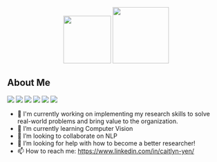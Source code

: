 <div id="header" align="center">
  <img src="https://media.giphy.com/media/hpXdHPfFI5wTABdDx9/giphy.gif" width="110"/>
  <img src="https://media.giphy.com/media/KgFD8lRvyPDi9PGnrJ/giphy.gif" width="130" height="130"/>
</div>

## About Me
![](https://img.shields.io/badge/<TensorFlow>-informational?style=flat&logo=<LOGO_NAME>&logoColor=white&color=87ceeb)
![](https://img.shields.io/badge/<Pytorch>-informational?style=flat&logo=<LOGO_NAME>&logoColor=white&color=87ceeb)
![](https://img.shields.io/badge/<NLP>-informational?style=flat&logo=<LOGO_NAME>&logoColor=white&color=87ceeb)
![](https://img.shields.io/badge/<Forecasting>-informational?style=flat&logo=<LOGO_NAME>&logoColor=white&color=87ceeb)
![](https://img.shields.io/badge/<PredictiveModeling>-informational?style=flat&logo=<LOGO_NAME>&logoColor=white&color=87ceeb)
![](https://img.shields.io/badge/<Vizualization>-informational?style=flat&logo=<LOGO_NAME>&logoColor=white&color=87ceeb)

- 🔭 I'm currently working on implementing my research skills to solve real-world problems and bring value to the organization.
- 🌱 I’m currently learning Computer Vision
- 👯 I’m looking to collaborate on NLP
- 🤔 I’m looking for help with how to become a better researcher!
- 📫 How to reach me: https://www.linkedin.com/in/caitlyn-yen/


